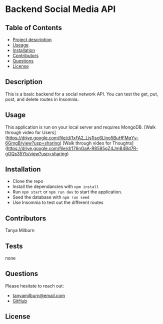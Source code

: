 # Backend Social Media API
  

  ## Table of Contents
  - [Project description](#Description)
  - [Useage](#Usage)
  - [Installation](#Installation)
  - [Contributors](#Contributors)
  - [Questions](#Questions)
  - [License](#License)

  ## Description
This is a basic backend for a social network API. You can test the get, put, post, and delete routes in Insomnia.

  ## Usage
This application is run on your local server and requires MongoDB. 
[Walk through video for Users] (https://drive.google.com/file/d/1xFA2_Ljs1Isc6Llno5BuHFMqYv-6GmgB/view?usp=sharing)
[Walk through video for Thoughts] (https://drive.google.com/file/d/176nGaA-R8585gZ4JmB4Bd7R-gOQs35Yb/view?usp=sharing)


  ## Installation
  - Clone the repo
  - Install the dependancies with `npm install`
  - Run `npm start` or `npm run dev` to start the application.
  - Seed the database with `npm run seed`
  - Use Insomnia to test out the different routes

  ## Contributors
 Tanya Milburn

  ## Tests
  none

  ## Questions
  Please hesitate to reach out:
  - tanyamilburn@email.com 
  - [GitHub](https://github.com/tanyamilburn)

  ## License
    
